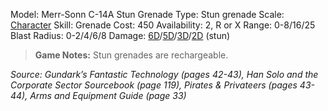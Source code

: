 Model: Merr-Sonn C-14A
Stun Grenade
Type: Stun grenade
Scale: <u>Character</u>
Skill: Grenade
Cost: 450
Availability: 2, R or X
Range: 0-8/16/25
Blast Radius: 0-2/4/6/8
Damage: <u>6D</u>/<u>5D</u>/<u>3D</u>/<u>2D</u> (stun)

> **Game Notes:** 
> Stun grenades are rechargeable.

*Source: Gundark’s Fantastic Technology (pages 42-43), Han Solo and the Corporate Sector Sourcebook (page 119), Pirates & Privateers (pages 43-44), Arms and Equipment Guide (page 33)*